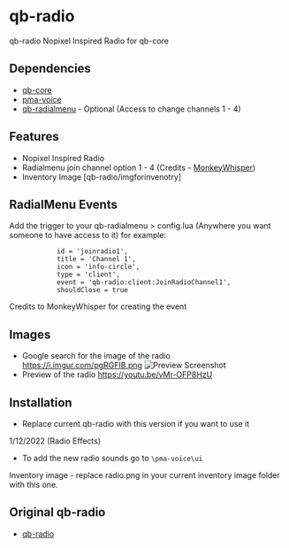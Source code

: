 # qb-radio
qb-radio Nopixel Inspired Radio for qb-core

## Dependencies
- [qb-core](https://github.com/qbcore-framework/qb-core)
- [pma-voice](https://githubmate.com/repo/AvarianKnight/pma-voice)
- [qb-radialmenu](https://github.com/qbcore-framework/qb-radialmenu) - Optional (Access to change channels 1 - 4)

## Features
- Nopixel Inspired Radio
- Radialmenu join channel option 1 - 4 (Credits - [MonkeyWhisper](https://github.com/MonkeyWhisper))
- Inventory Image [qb-radio/imgforinvenotry]

## RadialMenu Events
Add the trigger to your qb-radialmenu > config.lua (Anywhere you want someone to have access to it) for example:
```
            id = 'joinradio1',
            title = 'Channel 1',
            icon = 'info-circle',
            type = 'client',
            event = 'qb-radio:client:JoinRadioChannel1',
            shouldClose = true
```  
Credits to MonkeyWhisper for creating the event

## Images
- Google search for the image of the radio https://i.imgur.com/pgRGFIB.png
![Preview Screenshot](https://i.imgur.com/4gpPbXm.png)
- Preview of the radio https://youtu.be/vMr-OFP8HzU

## Installation
- Replace current qb-radio with this version if you want to use it

1/12/2022 (Radio Effects)
-  To add the new radio sounds go to `\pma-voice\ui`

Inventory image - replace radio.png in your current inventory image folder with this one.

## Original qb-radio
- [qb-radio](https://github.com/qbcore-framework/qb-radio)
